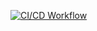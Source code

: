 [![CI/CD Workflow](https://github.com/varunshaji98/investsavvy/actions/workflows/CI-CD-pipeline.yml/badge.svg?branch=main)](https://github.com/varunshaji98/investsavvy/actions/workflows/CI-CD-pipeline.yml)